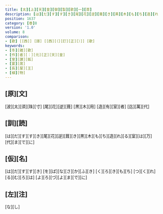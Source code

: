 ```yaml
---
title: [太][上][天][皇][御][製][歌][一][首]
description: [は][だ][す][す][き][尾][花][逆][葺][き][黒][木][も][ち][造][れ][る][室][は][万][代][ま][で][に]
position: 1637
category: [巻]8
version: '1.0'
volume: 8
comparison:
- [歌] [[西]] [謌] [[西][（][訂][正][）]] [歌]
keywords:
- [冬][雑][歌]
- [作][者][：][元][正][天][皇]
- [室][讃][姤]
- [宴][席]
- [長][屋][王]
- [植][物]
---
```


## [原][文]

[波][太][須][珠][寸] [尾][花][逆][葺] [黒][木][用] [造][有][室][者] [迄][萬][代]

## [訓][読]

[は][だ][す][す][き][尾][花][逆][葺][き][黒][木][も][ち][造][れ][る][室][は][万][代][ま][で][に]

## [仮][名]

[は][だ][す][す][き] [を][ば][な][さ][か][ふ][き] [く][ろ][き][も][ち] [つ][く][れ][る][む][ろ][は] [よ][ろ][づ][よ][ま][で][に]

## [左][注]

[な][し]
